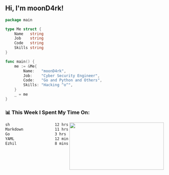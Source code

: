 <h2> Hi, I'm moonD4rk!</h2>

```go
package main

type Me struct {
	Name   string
	Job    string
	Code   string
	Skills string
}

func main() {
	me := &Me{
		Name:   "moonD4rk",
		Job:    "Cyber Security Engineer",
		Code:   "Go and Python and Others",
		Skills: "Hacking ^o^",
	}
	_ = me
}
```

<h3>📊 This Week I Spent My Time On:</h3>
<img align='right' src="https://github-readme-stats.vercel.app/api?username=moond4rk&show_icons=true&theme=radical", width="300" height="150">

<!--START_SECTION:waka-->

```txt
sh                    12 hrs 12 mins  ███████████▒░░░░░░░░░░░░░   44.75 %
Markdown              11 hrs 6 mins   ██████████▒░░░░░░░░░░░░░░   40.75 %
Go                    3 hrs 32 mins   ███▒░░░░░░░░░░░░░░░░░░░░░   12.95 %
YAML                  12 mins         ▒░░░░░░░░░░░░░░░░░░░░░░░░   00.79 %
Ezhil                 8 mins          ░░░░░░░░░░░░░░░░░░░░░░░░░   00.54 %
```

<!--END_SECTION:waka-->


